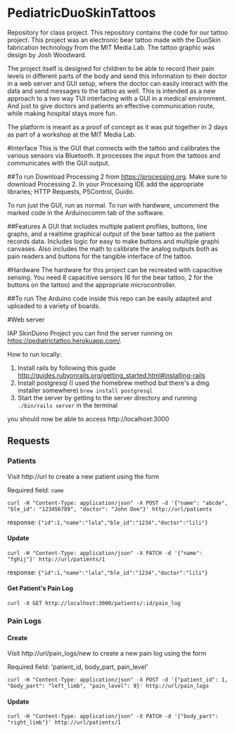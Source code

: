 # PediatricDuoSkinTattoos
Repository for class project. This repository contains the code for our tattoo project. This project was an electronic bear tattoo made with the DuoSkin fabrication technology from the MIT Media Lab. The tattoo graphic was design by Josh Woodward.

The project itself is designed for children to be able to record their pain levels in different parts of the body and send this information to their doctor in a web server and GUI setup, where the doctor can easily interact with the data and send messages to the tattoo as well. This is intended as a new approach to a two way TUI interfacing with a GUI in a medical environment. And just to give doctors and patients an effective communication route, while making hospital stays more fun.

The platform is meant as a proof of concept as it was put together in 2 days as part of a workshop at the MIT Media Lab.

#Interface
This is the GUI that connects with the tattoo and calibrates the various sensors via Bluetooth. It processes the input
from the tattoos and communicates with the GUI output.

##To run
Download Processing 2 from https://processing.org. Make sure to download Processing 2. In your Processing IDE add the appropriate libraries; HTTP Requests, P5Control, Guido.

To run just the GUI, run as normal. To run with hardware, uncomment the marked code in the Arduinocomm tab of the software.

##Features
A GUI that includes multiple patient profiles, buttons, line graphs, and a realtime graphical output of the bear tattoo as the patient records data. Includes logic for easy to make buttons and multiple graphi canvases. Also includes the math to calibrate the analog outputs both as pain readers and buttons for the tangible interface of the tattoo.

#Hardware
The hardware for this project can be recreated with capacitive sensing. You need 8 capacitive sensors (6 for the bear tattoo, 2 for the buttons on the tattoo) and the appropriate microcontroller.

##To run
The Arduino code inside this repo can be easily adapted and uploaded to a variety of boards.

#Web server

IAP SkinDuino Project you can find the server running on https://pediatrictattoo.herokuapp.com/.

How to run locally:

1. Install rails by following this guide http://guides.rubyonrails.org/getting_started.html#installing-rails
2. Install postgresql (I used the homebrew method but there's a dmg installer somewhere) `brew install postgresql`
3. Start the server by getting to the server directory and running `./bin/rails server` in the terminal

you should now be able to access http://localhost:3000

## Requests

### Patients
Visit http://url to create a new patient using the form

Required field: `name`

`curl -H "Content-Type: application/json" -X POST -d '{"name": "abcde", "ble_id": "123456789", "doctor": "John Doe"}' http://url/patients`

response: `{"id":1,"name":"lala","ble_id":"1234","doctor":"lili"}`

#### Update

`curl -H "Content-Type: application/json" -X PATCH -d '{"name": "fghij"}' http://url/patients/1`

response: `{"id":1,"name":"lala","ble_id":"1234","doctor":"lili"}`

#### Get Patient's Pain Log

`curl -X GET http://localhost:3000/patients/:id/pain_log`

### Pain Logs

#### Create

Visit http://url/pain_logs/new to create a new pain log using the form

Required field: 'patient_id, body_part, pain_level'

`curl -H "Content-Type: application/json" -X POST -d '{"patient_id": 1, "body_part": "left_limb", "pain_level": 9}' http://url/pain_logs`

#### Update

`curl -H "Content-Type: application/json" -X PATCH -d '{"body_part": "right_limb"}' http://url/patients/1`

